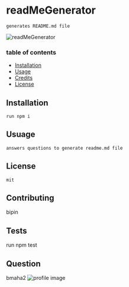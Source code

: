 
    
# readMeGenerator
    generates README.md file
![readMeGenerator](https://img.shields.io/github/last-commit/bmaha2/readMeGenerator)
### table of contents

* [Installation](#installation)
* [Usage](#usage)
* [Credits](#credits)
* [License](#license)

## Installation
    run npm i
## Usuage
    answers questions to generate readme.md file
## License
    mit
## Contributing
bipin
## Tests
run npm test
## Question
bmaha2
![profile image](https://dskjf)

  